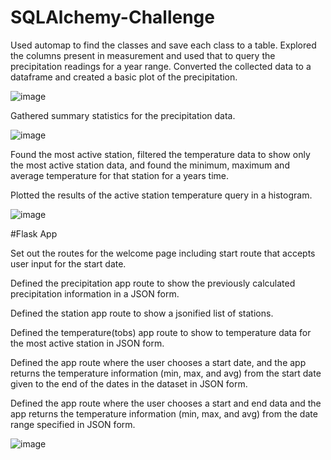 # SQLAlchemy-Challenge

Used automap to find the classes and save each class to a table.
Explored the columns present in measurement and used that to query the precipitation readings for a year range. 
  Converted the collected data to a dataframe and created a basic plot of the precipitation.

  ![image](https://github.com/SamanthaMcKay/SQLAlchemy-Challenge/assets/132176159/ac5a37c7-635f-4a4e-8f4f-ae3c2e688a67)

Gathered summary statistics for the precipitation data.

  ![image](https://github.com/SamanthaMcKay/SQLAlchemy-Challenge/assets/132176159/8b7af3ce-e8f5-428b-863b-e935c11df6cd)

Found the most active station, filtered the temperature data to show only the most active station data, and found the minimum, maximum and average temperature for that station for a years time. 

Plotted the results of the active station temperature query in a histogram.

![image](https://github.com/SamanthaMcKay/SQLAlchemy-Challenge/assets/132176159/57d6cad9-9d1d-4824-9b15-c5d40127bfe5)

#Flask App

Set out the routes for the welcome page including start route that accepts user input for the start date.

Defined the precipitation app route to show the previously calculated precipitation information in a JSON form.

Defined the station app route to show a jsonified list of stations.

Defined the temperature(tobs) app route to show to temperature data for the most active station in JSON form.

Defined the app route where the user chooses a start date, and the app returns the temperature information (min, max, and avg) from the start date given to the end of the dates in the dataset in JSON form.

Defined the app route where the user chooses a start and end data and the app returns the temperature information (min, max, and avg) from the date range specified in JSON form.

![image](https://github.com/SamanthaMcKay/SQLAlchemy-Challenge/assets/132176159/384dcf53-5364-4ee6-b7a6-17178205e47b)


